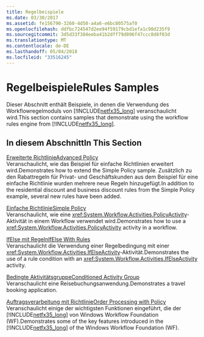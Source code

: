 ```yaml
---
title: Regelbeispiele
ms.date: 03/30/2017
ms.assetid: fe156790-3260-4d50-a4a6-e6bc80575af0
ms.openlocfilehash: ddfbc724547d2ee94f59179cbd1efa1c98d235f9
ms.sourcegitcommit: 3d5d33f384eeba41b2dff79d096f47ccc8d8f03d
ms.translationtype: MT
ms.contentlocale: de-DE
ms.lasthandoff: 05/04/2018
ms.locfileid: "33516245"
---
```

# <a name="rules-samples"></a><span data-ttu-id="b5076-102">Regelbeispiele</span><span class="sxs-lookup"><span data-stu-id="b5076-102">Rules Samples</span></span>
<span data-ttu-id="b5076-103">Dieser Abschnitt enthält Beispiele, in denen die Verwendung des Workflowregelmoduls von [!INCLUDE[netfx35_long](../../../../includes/netfx35-long-md.md)] veranschaulicht wird.</span><span class="sxs-lookup"><span data-stu-id="b5076-103">This section contains samples that demonstrate using the workflow rules engine from [!INCLUDE[netfx35_long](../../../../includes/netfx35-long-md.md)].</span></span>  
  
## <a name="in-this-section"></a><span data-ttu-id="b5076-104">In diesem Abschnitt</span><span class="sxs-lookup"><span data-stu-id="b5076-104">In This Section</span></span>  
 [<span data-ttu-id="b5076-105">Erweiterte Richtlinie</span><span class="sxs-lookup"><span data-stu-id="b5076-105">Advanced Policy</span></span>](../../../../docs/framework/windows-workflow-foundation/samples/advanced-policy.md)  
 <span data-ttu-id="b5076-106">Veranschaulicht, wie das Beispiel für einfache Richtlinien erweitert wird.</span><span class="sxs-lookup"><span data-stu-id="b5076-106">Demonstrates how to extend the Simple Policy sample.</span></span> <span data-ttu-id="b5076-107">Zusätzlich zu den Rabattregeln für Privat- und Geschäftskunden aus dem Beispiel für eine einfache Richtlinie wurden mehrere neue Regeln hinzugefügt.</span><span class="sxs-lookup"><span data-stu-id="b5076-107">In addition to the residential discount and business discount rules from the Simple Policy example, several new rules have been added.</span></span>  
  
 [<span data-ttu-id="b5076-108">Einfache Richtlinie</span><span class="sxs-lookup"><span data-stu-id="b5076-108">Simple Policy</span></span>](../../../../docs/framework/windows-workflow-foundation/samples/simple-policy.md)  
 <span data-ttu-id="b5076-109">Veranschaulicht, wie eine <xref:System.Workflow.Activities.PolicyActivity>-Aktivität in einem Workflow verwendet wird.</span><span class="sxs-lookup"><span data-stu-id="b5076-109">Demonstrates how to use a <xref:System.Workflow.Activities.PolicyActivity> activity in a workflow.</span></span>  
  
 [<span data-ttu-id="b5076-110">IfElse mit Regeln</span><span class="sxs-lookup"><span data-stu-id="b5076-110">IfElse With Rules</span></span>](../../../../docs/framework/windows-workflow-foundation/samples/ifelse-with-rules.md)  
 <span data-ttu-id="b5076-111">Veranschaulicht die Verwendung einer Regelbedingung mit einer <xref:System.Workflow.Activities.IfElseActivity>-Aktivität.</span><span class="sxs-lookup"><span data-stu-id="b5076-111">Demonstrates the use of a rule condition with an <xref:System.Workflow.Activities.IfElseActivity> activity.</span></span>  
  
 [<span data-ttu-id="b5076-112">Bedingte Aktivitätsgruppe</span><span class="sxs-lookup"><span data-stu-id="b5076-112">Conditioned Activity Group</span></span>](../../../../docs/framework/windows-workflow-foundation/samples/conditioned-activity-group.md)  
 <span data-ttu-id="b5076-113">Veranschaulicht eine Reisebuchungsanwendung.</span><span class="sxs-lookup"><span data-stu-id="b5076-113">Demonstrates a travel booking application.</span></span>  
  
 [<span data-ttu-id="b5076-114">Auftragsverarbeitung mit Richtlinie</span><span class="sxs-lookup"><span data-stu-id="b5076-114">Order Processing with Policy</span></span>](../../../../docs/framework/windows-workflow-foundation/samples/order-processing-with-policy.md)  
 <span data-ttu-id="b5076-115">Veranschaulicht einige der wichtigsten Funktionen eingeführt, die der [!INCLUDE[netfx35_long](../../../../includes/netfx35-long-md.md)] von Windows Workflow Foundation (WF).</span><span class="sxs-lookup"><span data-stu-id="b5076-115">Demonstrates some of the key features introduced in the [!INCLUDE[netfx35_long](../../../../includes/netfx35-long-md.md)] of the Windows Workflow Foundation (WF).</span></span>
